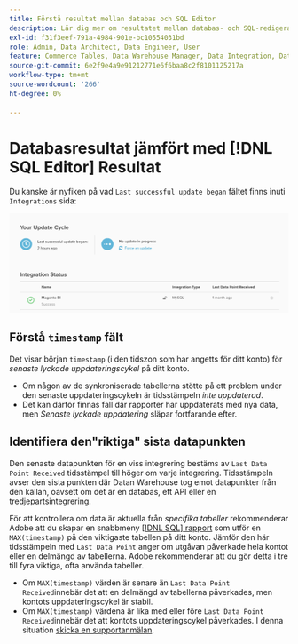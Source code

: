 ```yaml
---
title: Förstå resultat mellan databas och SQL Editor
description: Lär dig mer om resultatet mellan databas- och SQL-redigerare.
exl-id: f31f3eef-791a-4984-901e-bc10554031bd
role: Admin, Data Architect, Data Engineer, User
feature: Commerce Tables, Data Warehouse Manager, Data Integration, Data Import/Export
source-git-commit: 6e2f9e4a9e91212771e6f6baa8c2f8101125217a
workflow-type: tm+mt
source-wordcount: '266'
ht-degree: 0%

---
```


# Databasresultat jämfört med [!DNL SQL Editor] Resultat

Du kanske är nyfiken på vad `Last successful update began` fältet finns inuti `Integrations` sida:

![Last_success_update.png](../../../assets/Last_successful_update.png)

## Förstå `timestamp` fält

Det visar början `timestamp` (i den tidszon som har angetts för ditt konto) för _senaste lyckade uppdateringscykel_ på ditt konto.

- Om någon av de synkroniserade tabellerna stötte på ett problem under den senaste uppdateringscykeln är tidsstämpeln *inte uppdaterad*.
- Det kan därför finnas fall där rapporter har uppdaterats med nya data, men *Senaste lyckade uppdatering* släpar fortfarande efter.

## Identifiera den&quot;riktiga&quot; sista datapunkten

Den senaste datapunkten för en viss integrering bestäms av `Last Data Point Received` tidsstämpel till höger om varje integrering. Tidsstämpeln avser den sista punkten där Datan Warehouse tog emot datapunkter från den källan, oavsett om det är en databas, ett API eller en tredjepartsintegrering.

För att kontrollera om data är aktuella från *specifika tabeller* rekommenderar Adobe att du skapar en snabbmeny [[!DNL SQL] rapport](../../dev-reports/sql-rpt-bldr.md) som utför en `MAX(timestamp)` på den viktigaste tabellen på ditt konto. Jämför den här tidsstämpeln med `Last Data Point` anger om utgåvan påverkade hela kontot eller en delmängd av tabellerna. Adobe rekommenderar att du gör detta i tre till fyra viktiga, ofta använda tabeller.

- Om `MAX(timestamp)` värden är senare än `Last Data Point Received`innebär det att en delmängd av tabellerna påverkades, men kontots uppdateringscykel är stabil.
- Om `MAX(timestamp)` värdena är lika med eller före `Last Data Point Received`innebär det att kontots uppdateringscykel påverkades. I denna situation [skicka en supportanmälan](https://experienceleague.adobe.com/docs/commerce-knowledge-base/kb/troubleshooting/miscellaneous/mbi-service-policies.html).
